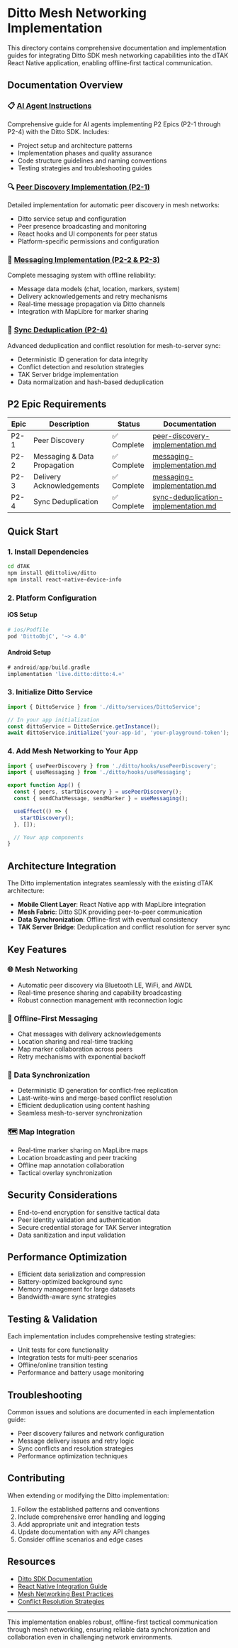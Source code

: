 # Ditto Mesh Networking Implementation

This directory contains comprehensive documentation and implementation guides for integrating Ditto SDK mesh networking capabilities into the dTAK React Native application, enabling offline-first tactical communication.

## Documentation Overview

### 📋 [AI Agent Instructions](./ai-agent-instructions.md)
Comprehensive guide for AI agents implementing P2 Epics (P2-1 through P2-4) with the Ditto SDK. Includes:
- Project setup and architecture patterns
- Implementation phases and quality assurance
- Code structure guidelines and naming conventions
- Testing strategies and troubleshooting guides

### 🔍 [Peer Discovery Implementation (P2-1)](./peer-discovery-implementation.md)
Detailed implementation for automatic peer discovery in mesh networks:
- Ditto service setup and configuration
- Peer presence broadcasting and monitoring
- React hooks and UI components for peer status
- Platform-specific permissions and configuration

### 💬 [Messaging Implementation (P2-2 & P2-3)](./messaging-implementation.md)
Complete messaging system with offline reliability:
- Message data models (chat, location, markers, system)
- Delivery acknowledgements and retry mechanisms
- Real-time message propagation via Ditto channels
- Integration with MapLibre for marker sharing

### 🔄 [Sync Deduplication (P2-4)](./sync-deduplication-implementation.md)
Advanced deduplication and conflict resolution for mesh-to-server sync:
- Deterministic ID generation for data integrity
- Conflict detection and resolution strategies
- TAK Server bridge implementation
- Data normalization and hash-based deduplication

## P2 Epic Requirements

| Epic | Description | Status | Documentation |
|------|-------------|--------|---------------|
| P2-1 | Peer Discovery | ✅ Complete | [peer-discovery-implementation.md](./peer-discovery-implementation.md) |
| P2-2 | Messaging & Data Propagation | ✅ Complete | [messaging-implementation.md](./messaging-implementation.md) |
| P2-3 | Delivery Acknowledgements | ✅ Complete | [messaging-implementation.md](./messaging-implementation.md) |
| P2-4 | Sync Deduplication | ✅ Complete | [sync-deduplication-implementation.md](./sync-deduplication-implementation.md) |

## Quick Start

### 1. Install Dependencies
```bash
cd dTAK
npm install @dittolive/ditto
npm install react-native-device-info
```

### 2. Platform Configuration

#### iOS Setup
```ruby
# ios/Podfile
pod 'DittoObjC', '~> 4.0'
```

#### Android Setup
```gradle
# android/app/build.gradle
implementation 'live.ditto:ditto:4.+'
```

### 3. Initialize Ditto Service
```typescript
import { DittoService } from './ditto/services/DittoService';

// In your app initialization
const dittoService = DittoService.getInstance();
await dittoService.initialize('your-app-id', 'your-playground-token');
```

### 4. Add Mesh Networking to Your App
```typescript
import { usePeerDiscovery } from './ditto/hooks/usePeerDiscovery';
import { useMessaging } from './ditto/hooks/useMessaging';

export function App() {
  const { peers, startDiscovery } = usePeerDiscovery();
  const { sendChatMessage, sendMarker } = useMessaging();

  useEffect(() => {
    startDiscovery();
  }, []);

  // Your app components
}
```

## Architecture Integration

The Ditto implementation integrates seamlessly with the existing dTAK architecture:

- **Mobile Client Layer**: React Native app with MapLibre integration
- **Mesh Fabric**: Ditto SDK providing peer-to-peer communication
- **Data Synchronization**: Offline-first with eventual consistency
- **TAK Server Bridge**: Deduplication and conflict resolution for server sync

## Key Features

### 🌐 Mesh Networking
- Automatic peer discovery via Bluetooth LE, WiFi, and AWDL
- Real-time presence sharing and capability broadcasting
- Robust connection management with reconnection logic

### 📱 Offline-First Messaging
- Chat messages with delivery acknowledgements
- Location sharing and real-time tracking
- Map marker collaboration across peers
- Retry mechanisms with exponential backoff

### 🔄 Data Synchronization
- Deterministic ID generation for conflict-free replication
- Last-write-wins and merge-based conflict resolution
- Efficient deduplication using content hashing
- Seamless mesh-to-server synchronization

### 🗺️ Map Integration
- Real-time marker sharing on MapLibre maps
- Location broadcasting and peer tracking
- Offline map annotation collaboration
- Tactical overlay synchronization

## Security Considerations

- End-to-end encryption for sensitive tactical data
- Peer identity validation and authentication
- Secure credential storage for TAK Server integration
- Data sanitization and input validation

## Performance Optimization

- Efficient data serialization and compression
- Battery-optimized background sync
- Memory management for large datasets
- Bandwidth-aware sync strategies

## Testing & Validation

Each implementation includes comprehensive testing strategies:
- Unit tests for core functionality
- Integration tests for multi-peer scenarios
- Offline/online transition testing
- Performance and battery usage monitoring

## Troubleshooting

Common issues and solutions are documented in each implementation guide:
- Peer discovery failures and network configuration
- Message delivery issues and retry logic
- Sync conflicts and resolution strategies
- Performance optimization techniques

## Contributing

When extending or modifying the Ditto implementation:
1. Follow the established patterns and conventions
2. Include comprehensive error handling and logging
3. Add appropriate unit and integration tests
4. Update documentation with any API changes
5. Consider offline scenarios and edge cases

## Resources

- [Ditto SDK Documentation](https://docs.ditto.live/sdk/latest/home)
- [React Native Integration Guide](https://docs.ditto.live/sdk/latest/react-native)
- [Mesh Networking Best Practices](https://docs.ditto.live/concepts/mesh-networking)
- [Conflict Resolution Strategies](https://docs.ditto.live/concepts/conflict-resolution)

---

This implementation enables robust, offline-first tactical communication through mesh networking, ensuring reliable data synchronization and collaboration even in challenging network environments.
